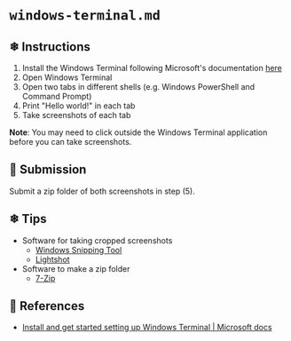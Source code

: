 # `windows-terminal.md`

## ❄ Instructions

1) Install the Windows Terminal following Microsoft's documentation [here](https://docs.microsoft.com/en-us/windows/terminal/install)
2) Open Windows Terminal
3) Open two tabs in different shells (e.g. Windows PowerShell and Command Prompt)
4) Print "Hello world!" in each tab
5) Take screenshots of each tab

**Note**: You may need to click outside the Windows Terminal application before you can take screenshots.

## 🌸 Submission

Submit a zip folder of both screenshots in step (5).

## ❄ Tips

- Software for taking cropped screenshots
  - [Windows Snipping Tool](https://support.microsoft.com/en-us/windows/use-snipping-tool-to-capture-screenshots-00246869-1843-655f-f220-97299b865f6b)
  - [Lightshot](https://app.prntscr.com/en/index.html)
- Software to make a zip folder
  - [7-Zip](https://www.7-zip.org/)

## 🌸 References

- [Install and get started setting up Windows Terminal | Microsoft docs](https://docs.microsoft.com/en-us/windows/terminal/install)

